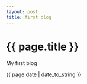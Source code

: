 ```yaml
---
layout: post 
title: first blog
---
```


{{ page.title }}
=================

<p>My first blog</p>

<p>{{ page.date | date_to_string }}</p>

